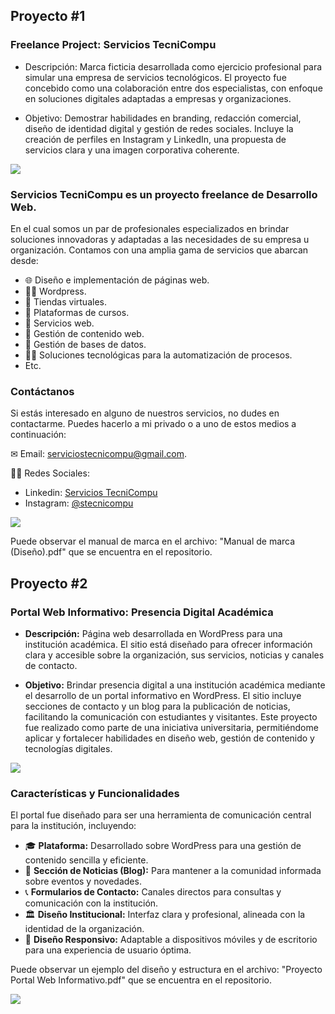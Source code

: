
## Proyecto #1

### Freelance Project: Servicios TecniCompu

- Descripción: Marca ficticia desarrollada como ejercicio profesional para simular una empresa de servicios tecnológicos. El proyecto fue concebido como una colaboración entre dos especialistas, con enfoque en soluciones digitales adaptadas a empresas y organizaciones.

- Objetivo: Demostrar habilidades en branding, redacción comercial, diseño de identidad digital y gestión de redes sociales. Incluye la creación de perfiles en Instagram y LinkedIn, una propuesta de servicios clara y una imagen corporativa coherente.

<img src="https://i.imgur.com/7twc8Oz.png">

### Servicios TecniCompu es un proyecto freelance de Desarrollo Web. 

En el cual somos un par de profesionales especializados en brindar soluciones innovadoras y adaptadas a las necesidades de su empresa u organización. Contamos con una amplia gama de servicios que abarcan desde:
     
- 🌐 Diseño e implementación de páginas web.
- 👨‍💻 Wordpress.
- 🛒 Tiendas virtuales.
- 📐 Plataformas de cursos.
- 📶 Servicios web.
- 🔎 Gestión de contenido web.
- 🚀 Gestión de bases de datos.
- 👨‍💻 Soluciones tecnológicas para la automatización de procesos.
- Etc.

### Contáctanos
Si estás interesado en alguno de nuestros servicios, no dudes en contactarme. Puedes hacerlo a mi privado o a uno de estos medios a continuación:

    
✉ Email: serviciostecnicompu@gmail.com.

🙍‍♂️ Redes Sociales: 
- Linkedin: <a href="https://www.linkedin.com/company/tecnicompu/">Servicios TecniCompu</a> 
- Instagram: <a href="https://www.instagram.com/stecnicompu/">@stecnicompu</a> 

<img src="https://i.imgur.com/XQioFux.png">

Puede observar el manual de marca en el archivo: "Manual de marca (Diseño).pdf" que se encuentra en el repositorio.

## Proyecto #2

### Portal Web Informativo: Presencia Digital Académica

- **Descripción:** Página web desarrollada en WordPress para una institución académica. El sitio está diseñado para ofrecer información clara y accesible sobre la organización, sus servicios, noticias y canales de contacto.

- **Objetivo:** Brindar presencia digital a una institución académica mediante el desarrollo de un portal informativo en WordPress. El sitio incluye secciones de contacto y un blog para la publicación de noticias, facilitando la comunicación con estudiantes y visitantes. Este proyecto fue realizado como parte de una iniciativa universitaria, permitiéndome aplicar y fortalecer habilidades en diseño web, gestión de contenido y tecnologías digitales.

<img src="https://imgur.com/5B7JvpL.png">

### Características y Funcionalidades

El portal fue diseñado para ser una herramienta de comunicación central para la institución, incluyendo:

- 🎓 **Plataforma:** Desarrollado sobre WordPress para una gestión de contenido sencilla y eficiente.
- 📰 **Sección de Noticias (Blog):** Para mantener a la comunidad informada sobre eventos y novedades.
- 📞 **Formularios de Contacto:** Canales directos para consultas y comunicación con la institución.
- 🏛️ **Diseño Institucional:** Interfaz clara y profesional, alineada con la identidad de la organización.
- 📱 **Diseño Responsivo:** Adaptable a dispositivos móviles y de escritorio para una experiencia de usuario óptima.

Puede observar un ejemplo del diseño y estructura en el archivo: "Proyecto Portal Web Informativo.pdf" que se encuentra en el repositorio.

<img src="https://imgur.com/iQXksvE.png">